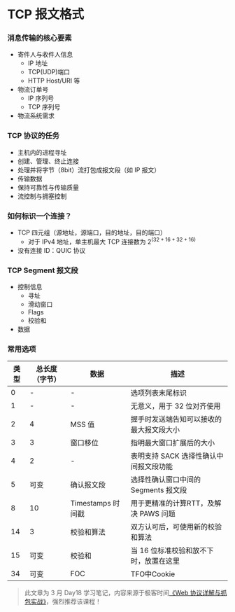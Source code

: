 # TCP 报文格式

### 消息传输的核心要素

* 寄件人与收件人信息
  - IP 地址
  - TCP(UDP)端口
  - HTTP Host/URI 等
* 物流订单号
  - IP 序列号
  - TCP 序列号
* 物流系统需求

### TCP 协议的任务

* 主机内的进程寻址
* 创建、管理、终止连接
* 处理并将字节（8bit）流打包成报文段（如 IP 报文）
* 传输数据
* 保持可靠性与传输质量
* 流控制与拥塞控制

### 如何标识一个连接？

* TCP 四元组（源地址，源端口，目的地址，目的端口）
  - 对于 IPv4 地址，单主机最大 TCP 连接数为 $2^{(32+16+32+16)}$
* 没有连接 ID：QUIC 协议

### TCP Segment 报文段

* 控制信息
  - 寻址
  - 滑动窗口
  - Flags
  - 校验和
* 数据

### 常用选项

| 类型 | 总长度（字节） | 数据             | 描述                      |
|----|---------|----------------|-------------------------|
| 0  | -       | -              | 选项列表末尾标识                |
| 1  | -       | -              | 无意义，用于 32 位对齐使用         |
| 2  | 4       | MSS 值          | 握手时发送端告知可以接收的最大报文段大小    |
| 3  | 3       | 窗口移位           | 指明最大窗口扩展后的大小            |
| 4  | 2       | -              | 表明支持 SACK 选择性确认中间报文段功能  |
| 5  | 可变      | 确认报文段          | 选择性确认窗口中间的 Segments 报文段 |
| 8  | 10      | Timestamps 时间戳 | 用于更精准的计算RTT，及解决 PAWS 问题 |
| 14 | 3       | 校验和算法          | 双方认可后，可使用新的校验和算法        |
| 15 | 可变      | 校验和            | 当 16 位标准校验和放不下时，放置在这里   |
| 34 | 可变      | FOC            | TFO中Cookie              |

> 此文章为 3 月 Day18 学习笔记，内容来源于极客时间[《Web 协议详解与抓包实战》](http://gk.link/a/11UWp)，强烈推荐该课程！
